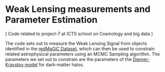# Weak Lensing measurements and Parameter Estimation

\[ Code related to project-7 at ICTS school on Cosmology and big data \]

The code sets out to measure the Weak Lensing Signal from objects identified in the [redMaGiC Dataset](https://academic.oup.com/mnras/article/461/2/1431/2608400), which can then be used to constrain related astrophysical parameters using an MCMC Sampling algorithm. The parameters we set out to constrain are the parameters of the [Diemer-Kravstov model](https://arxiv.org/abs/1407.4730) for dark-matter halos.

